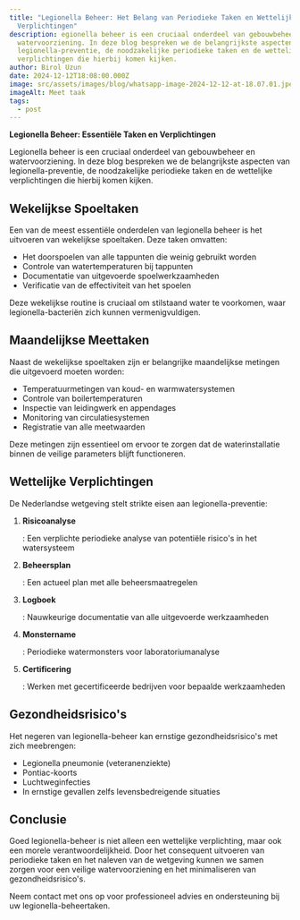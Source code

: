 ```yaml
---
title: "Legionella Beheer: Het Belang van Periodieke Taken en Wettelijke
  Verplichtingen"
description: egionella beheer is een cruciaal onderdeel van gebouwbeheer en
  watervoorziening. In deze blog bespreken we de belangrijkste aspecten van
  legionella-preventie, de noodzakelijke periodieke taken en de wettelijke
  verplichtingen die hierbij komen kijken.
author: Birol Uzun
date: 2024-12-12T18:08:00.000Z
image: src/assets/images/blog/whatsapp-image-2024-12-12-at-18.07.01.jpeg
imageAlt: Meet taak
tags:
  - post
---
```




**Legionella Beheer: Essentiële Taken en Verplichtingen**

Legionella beheer is een cruciaal onderdeel van gebouwbeheer en watervoorziening. In deze blog bespreken we de belangrijkste aspecten van legionella-preventie, de noodzakelijke periodieke taken en de wettelijke verplichtingen die hierbij komen kijken.

## Wekelijkse Spoeltaken

Een van de meest essentiële onderdelen van legionella beheer is het uitvoeren van wekelijkse spoeltaken. Deze taken omvatten:

* Het doorspoelen van alle tappunten die weinig gebruikt worden
* Controle van watertemperaturen bij tappunten
* Documentatie van uitgevoerde spoelwerkzaamheden
* Verificatie van de effectiviteit van het spoelen

Deze wekelijkse routine is cruciaal om stilstaand water te voorkomen, waar legionella-bacteriën zich kunnen vermenigvuldigen.

## Maandelijkse Meettaken

Naast de wekelijkse spoeltaken zijn er belangrijke maandelijkse metingen die uitgevoerd moeten worden:

* Temperatuurmetingen van koud- en warmwatersystemen
* Controle van boilertemperaturen
* Inspectie van leidingwerk en appendages
* Monitoring van circulatiesystemen
* Registratie van alle meetwaarden

Deze metingen zijn essentieel om ervoor te zorgen dat de waterinstallatie binnen de veilige parameters blijft functioneren.

## Wettelijke Verplichtingen

De Nederlandse wetgeving stelt strikte eisen aan legionella-preventie:

1. **Risicoanalyse**

   : Een verplichte periodieke analyse van potentiële risico's in het watersysteem
2. **Beheersplan**

   : Een actueel plan met alle beheersmaatregelen
3. **Logboek**

   : Nauwkeurige documentatie van alle uitgevoerde werkzaamheden
4. **Monstername**

   : Periodieke watermonsters voor laboratoriumanalyse
5. **Certificering**

   : Werken met gecertificeerde bedrijven voor bepaalde werkzaamheden

## Gezondheidsrisico's

Het negeren van legionella-beheer kan ernstige gezondheidsrisico's met zich meebrengen:

* Legionella pneumonie (veteranenziekte)
* Pontiac-koorts
* Luchtweginfecties
* In ernstige gevallen zelfs levensbedreigende situaties

## Conclusie

Goed legionella-beheer is niet alleen een wettelijke verplichting, maar ook een morele verantwoordelijkheid. Door het consequent uitvoeren van periodieke taken en het naleven van de wetgeving kunnen we samen zorgen voor een veilige watervoorziening en het minimaliseren van gezondheidsrisico's.

Neem contact met ons op voor professioneel advies en ondersteuning bij uw legionella-beheertaken.

